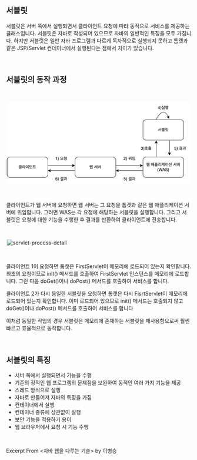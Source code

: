 ## 서블릿
서블릿은 서버 쪽에서 실행되면서 클라이언트 요청에 따라 동적으로 서비스를 제공하는 클래스입니다. 서블릿은 자바로 작성되어 있으므로 자바의 일반적인 특징을 모두 가집니다. 하지만 서블릿은 일반 자바 프로그램과 다르게 독자적으로 실행되지 못하고 톰캣과 같은 JSP/Servlet 컨테이너에서 실행된다는 점에서 차이가 있습니다.

&nbsp;

## 서블릿의 동작 과정

&nbsp;

<img src="../images/servlet-whole-process.png" alt="servlet-process" width="500" style="margin-left: auto; margin-right: auto; display: block;"/>

&nbsp;

클라이언트가 웹 서버에 요청하면 웹 서버는 그 요청을 톰캣과 같은 웹 애플리케이션 서버에 위임합니다. 그러면 WAS는 각 요청에 해당하는 서블릿을 실행합니다. 그리고 서블릿은 요청에 대한 기능을 수행한 후 결과를 반환하여 클라이언트에 전송합니다.

&nbsp;

<img src="../images/servlet-process-detail.png" alt="servlet-process-detail" width="500" style="margin-left: auto; margin-right: auto; display: block;"/>

&nbsp;

클라이언트 1이 요청하면 톰캣은 FirstServlet이 메모리에 로드되어 있는지 확인합니다. 최초의 요청이므로 init() 메서드를 호출하여 FirstServlet 인스턴스를 메모리에 로드합니다. 그런 다음 doGet()이나 doPost() 메서드를 호출하여 서비스를 합니다.

클라이언트 2가 다시 동일한 서블릿을 요청하면 톰캣은 다시 FisrtServlet이 메모리에 로드되어 있는지 확인합니다. 이미 로드되어 있으므로 init() 메서드는 호출되지 않고 doGet()이나 doPost() 메서드를 호출하여 서비스를 합니다

이처럼 동일한 작업의 경우 서블릿은 메모리에 존재하는 서블릿을 재사용함으로써 훨씬 빠르고 효율적으로 동작합니다.

&nbsp;

## 서블릿의 특징

- 서버 쪽에서 실행되면서 기능을 수행
- 기존의 정적인 웹 프로그램의 문제점을 보완하여 동적인 여러 가지 기능을 제공
- 스레드 방식으로 실행
- 자바로 만들어져 자바의 특징을 가짐
- 컨테이너에서 실행
- 컨테이너 종류에 상관없이 실행
- 보안 기능을 적용하기 용이
- 웹 브라우저에서 요청 시 기능 수행

&nbsp;

Excerpt From <자바 웹을 다루는 기술> by 이병승